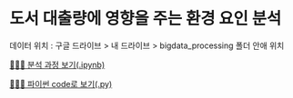 # 도서 대출량에 영향을 주는 환경 요인 분석
데이터 위치 : 구글 드라이브 > 내 드라이브 > bigdata_processing 폴더 안애 위치

[🙇🏻‍♀️ 분석 과정 보기(.ipynb)](https://github.com/taegyeong0225/bigdata-processing/blob/main/%E1%84%87%E1%85%B5%E1%86%A8%E1%84%83%E1%85%A6%E1%84%8B%E1%85%B5%E1%84%90%E1%85%A5%E1%84%8E%E1%85%A5%E1%84%85%E1%85%B5_%E1%84%80%E1%85%B5%E1%84%86%E1%85%A1%E1%86%AF_%E1%84%83%E1%85%A2%E1%84%8E%E1%85%A6_%E1%84%91%E1%85%B3%E1%84%85%E1%85%A9%E1%84%8C%E1%85%A6%E1%86%A8%E1%84%90%E1%85%B3.ipynb)

[🙇🏻‍♀️ 파이썬 code로 보기(.py)](https://github.com/taegyeong0225/bigdata-processing/blob/main/%E1%84%87%E1%85%B5%E1%86%A8%E1%84%83%E1%85%A6%E1%84%8B%E1%85%B5%E1%84%90%E1%85%A5%E1%84%8E%E1%85%A5%E1%84%85%E1%85%B5_%E1%84%80%E1%85%B5%E1%84%86%E1%85%A1%E1%86%AF_%E1%84%83%E1%85%A2%E1%84%8E%E1%85%A6_%E1%84%91%E1%85%B3%E1%84%85%E1%85%A9%E1%84%8C%E1%85%A6%E1%86%A8%E1%84%90%E1%85%B3.py)
